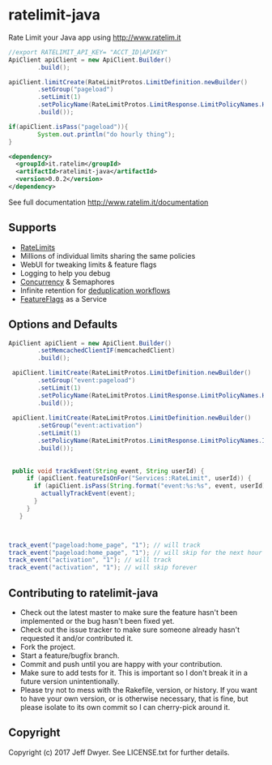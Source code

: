 # ratelimit-java

Rate Limit your Java app using http://www.ratelim.it

```java
//export RATELIMIT_API_KEY= "ACCT_ID|APIKEY"
ApiClient apiClient = new ApiClient.Builder()
        .build();

apiClient.limitCreate(RateLimitProtos.LimitDefinition.newBuilder()
        .setGroup("pageload")
        .setLimit(1)
        .setPolicyName(RateLimitProtos.LimitResponse.LimitPolicyNames.HOURLY_ROLLING)
        .build());

if(apiClient.isPass("pageload")){
        System.out.println("do hourly thing");
}
```
```xml
<dependency>
  <groupId>it.ratelim</groupId>
  <artifactId>ratelimit-java</artifactId>
  <version>0.0.2</version>
</dependency>
```
See full documentation http://www.ratelim.it/documentation


## Supports

* [RateLimits](http://www.ratelim.it/documentation/basic_rate_limits)
* Millions of individual limits sharing the same policies
* WebUI for tweaking limits & feature flags
* Logging to help you debug
* [Concurrency](http://www.ratelim.it/documentation/concurrency) & Semaphores
* Infinite retention for [deduplication workflows](http://www.ratelim.it/documentation/once_and_only_once)
* [FeatureFlags](http://www.ratelim.it/documentation/feature_flags) as a Service

## Options and Defaults
```java
ApiClient apiClient = new ApiClient.Builder()
        .setMemcachedClientIF(memcachedClient)
        .build();

 apiClient.limitCreate(RateLimitProtos.LimitDefinition.newBuilder()
        .setGroup("event:pageload")
        .setLimit(1)
        .setPolicyName(RateLimitProtos.LimitResponse.LimitPolicyNames.HOURLY_ROLLING)
        .build());
 
 apiClient.limitCreate(RateLimitProtos.LimitDefinition.newBuilder()
        .setGroup("event:activation")
        .setLimit(1)
        .setPolicyName(RateLimitProtos.LimitResponse.LimitPolicyNames.INFINITE)
        .build());
 
 
 public void trackEvent(String event, String userId) {
     if (apiClient.featureIsOnFor("Services::RateLimit", userId)) {
       if (apiClient.isPass(String.format("event:%s:%s", event, userId))) {
         actuallyTrackEvent(event);
       }
     }
   }



track_event("pageload:home_page", "1"); // will track
track_event("pageload:home_page", "1"); // will skip for the next hour
track_event("activation", "1"); // will track
track_event("activation", "1"); // will skip forever


```

## Contributing to ratelimit-java
 
* Check out the latest master to make sure the feature hasn't been implemented or the bug hasn't been fixed yet.
* Check out the issue tracker to make sure someone already hasn't requested it and/or contributed it.
* Fork the project.
* Start a feature/bugfix branch.
* Commit and push until you are happy with your contribution.
* Make sure to add tests for it. This is important so I don't break it in a future version unintentionally.
* Please try not to mess with the Rakefile, version, or history. If you want to have your own version, or is otherwise necessary, that is fine, but please isolate to its own commit so I can cherry-pick around it.

## Copyright

Copyright (c) 2017 Jeff Dwyer. See LICENSE.txt for
further details.

